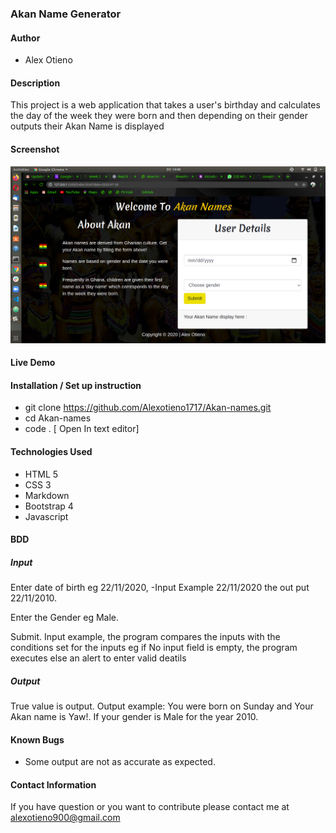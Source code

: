### Akan Name Generator

#### Author
* Alex Otieno

#### Description

This project is a web application that takes a user's birthday and calculates the day of the week they were born and then depending on their gender outputs their Akan Name is displayed

#### Screenshot

<img src="images/screenshot.png">

#### Live Demo

#### Installation / Set up instruction
* git clone https://github.com/Alexotieno1717/Akan-names.git
* cd Akan-names
* code . [ Open In text editor]

#### Technologies Used
* HTML 5
* CSS 3
* Markdown
* Bootstrap 4
* Javascript

#### BDD


##### Input
Enter date of birth eg 22/11/2020, -Input Example 22/11/2020 the out put 22/11/2010.

Enter the Gender eg Male.

Submit. Input example, the program compares the inputs with the conditions set for the inputs eg if No input field is empty, the program executes else an alert to enter valid deatils

##### Output
True value is output. Output example: You were born on Sunday and Your Akan name is Yaw!. If your gender is Male for the year 2010.

#### Known Bugs
* Some output are not as accurate as expected.

#### Contact Information
If you have question or you want to contribute please contact me at alexotieno900@gmail.com




